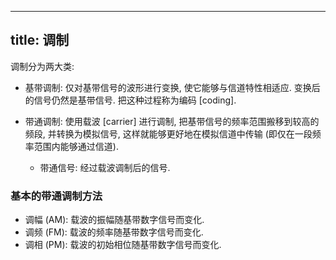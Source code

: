 
---
title: 调制
---

调制分为两大类:

- 基带调制: 仅对基带信号的波形进行变换, 使它能够与信道特性相适应. 变换后的信号仍然是基带信号. 把这种过程称为编码 [coding].

- 带通调制: 使用载波 [carrier] 进行调制, 把基带信号的频率范围搬移到较高的频段, 并转换为模拟信号, 这样就能够更好地在模拟信道中传输 (即仅在一段频率范围内能够通过信道). 
  - 带通信号: 经过载波调制后的信号.

### 基本的带通调制方法

- 调幅 (AM): 载波的振幅随基带数字信号而变化.
- 调频 (FM): 载波的频率随基带数字信号而变化.
- 调相 (PM): 载波的初始相位随基带数字信号而变化. 
